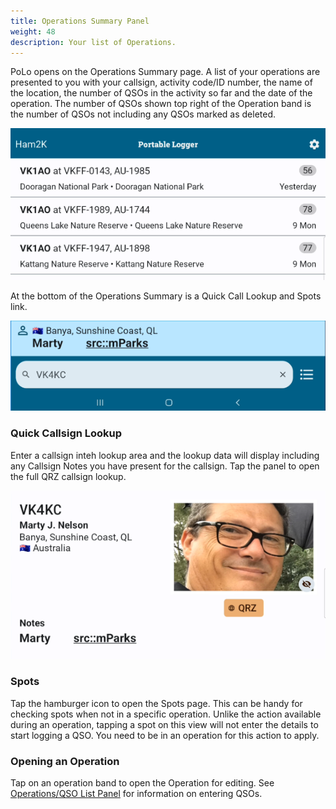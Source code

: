 ```yaml
---
title: Operations Summary Panel
weight: 48
description: Your list of Operations.
---
```

PoLo opens on the Operations Summary page. A list of your operations are presented to you with your callsign, activity code/ID number, the name of the location, the number of QSOs in the activity so far and the date of the operation. The number of QSOs shown top right of the Operation band is the number of QSOs not including any QSOs marked as deleted.

![image](./operationslist.png)

At the bottom of the Operations Summary is a Quick Call Lookup and Spots link.

![image](./quicklookup.png)

### Quick Callsign Lookup

Enter a callsign inteh  lookup area and the lookup data will display including any Callsign Notes you have present for the callsign.
Tap the panel to open the full QRZ callsign lookup.

![image](./qrzlookup.png)

### Spots

Tap the hamburger icon to open the Spots page. This can be handy for checking spots when not in a specific operation. Unlike the action available during an operation, tapping a spot on this view will not enter the details to start logging a QSO. You need to be in an operation for this action to apply.

### Opening an Operation

Tap on an operation band to open the Operation for editing. See [Operations/QSO List Panel](../operations/) for information on entering QSOs.
